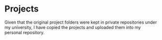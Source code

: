# Projects

Given that the original project folders were kept in private repositories under my university, I have copied the projects and uploaded them into my personal repository.
